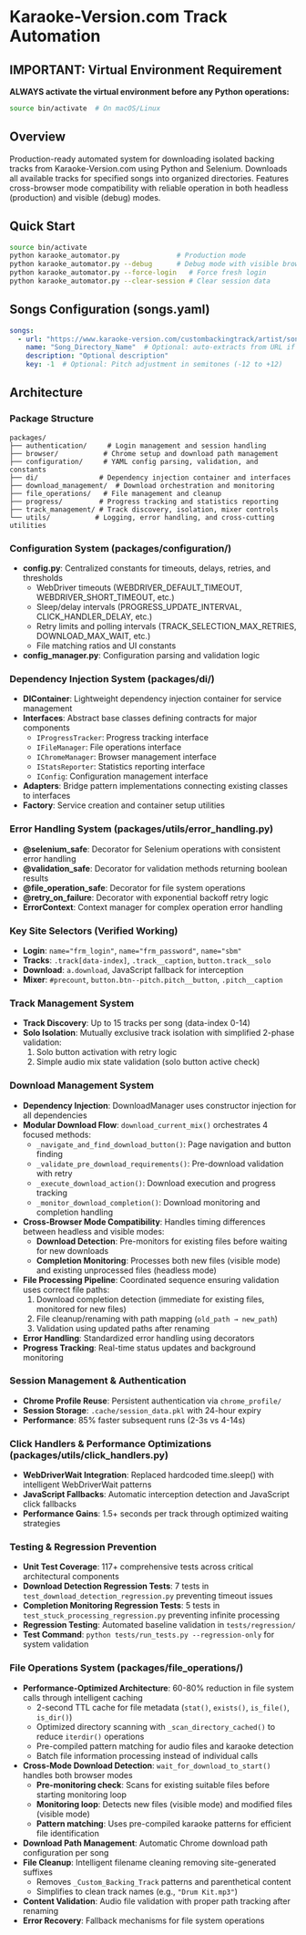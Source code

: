 # Karaoke-Version.com Track Automation

## IMPORTANT: Virtual Environment Requirement
**ALWAYS activate the virtual environment before any Python operations:**
```bash
source bin/activate  # On macOS/Linux
```

## Overview
Production-ready automated system for downloading isolated backing tracks from Karaoke-Version.com using Python and Selenium. Downloads all available tracks for specified songs into organized directories. Features cross-browser mode compatibility with reliable operation in both headless (production) and visible (debug) modes.

## Quick Start
```bash
source bin/activate
python karaoke_automator.py              # Production mode
python karaoke_automator.py --debug      # Debug mode with visible browser
python karaoke_automator.py --force-login   # Force fresh login
python karaoke_automator.py --clear-session # Clear session data
```

## Songs Configuration (songs.yaml)
```yaml
songs:
  - url: "https://www.karaoke-version.com/custombackingtrack/artist/song.html"
    name: "Song_Directory_Name"  # Optional: auto-extracts from URL if omitted
    description: "Optional description"
    key: -1  # Optional: Pitch adjustment in semitones (-12 to +12)
```

## Architecture

### Package Structure
```
packages/
├── authentication/     # Login management and session handling
├── browser/           # Chrome setup and download path management
├── configuration/     # YAML config parsing, validation, and constants
├── di/               # Dependency injection container and interfaces
├── download_management/  # Download orchestration and monitoring
├── file_operations/   # File management and cleanup
├── progress/         # Progress tracking and statistics reporting
├── track_management/ # Track discovery, isolation, mixer controls
└── utils/           # Logging, error handling, and cross-cutting utilities
```

### Configuration System (packages/configuration/)
- **config.py**: Centralized constants for timeouts, delays, retries, and thresholds
  - WebDriver timeouts (WEBDRIVER_DEFAULT_TIMEOUT, WEBDRIVER_SHORT_TIMEOUT, etc.)
  - Sleep/delay intervals (PROGRESS_UPDATE_INTERVAL, CLICK_HANDLER_DELAY, etc.)
  - Retry limits and polling intervals (TRACK_SELECTION_MAX_RETRIES, DOWNLOAD_MAX_WAIT, etc.)
  - File matching ratios and UI constants
- **config_manager.py**: Configuration parsing and validation logic

### Dependency Injection System (packages/di/)
- **DIContainer**: Lightweight dependency injection container for service management
- **Interfaces**: Abstract base classes defining contracts for major components
  - `IProgressTracker`: Progress tracking interface
  - `IFileManager`: File operations interface  
  - `IChromeManager`: Browser management interface
  - `IStatsReporter`: Statistics reporting interface
  - `IConfig`: Configuration management interface
- **Adapters**: Bridge pattern implementations connecting existing classes to interfaces
- **Factory**: Service creation and container setup utilities

### Error Handling System (packages/utils/error_handling.py)
- **@selenium_safe**: Decorator for Selenium operations with consistent error handling
- **@validation_safe**: Decorator for validation methods returning boolean results
- **@file_operation_safe**: Decorator for file system operations
- **@retry_on_failure**: Decorator with exponential backoff retry logic
- **ErrorContext**: Context manager for complex operation error handling

### Key Site Selectors (Verified Working)
- **Login**: `name="frm_login"`, `name="frm_password"`, `name="sbm"`
- **Tracks**: `.track[data-index]`, `.track__caption`, `button.track__solo`
- **Download**: `a.download`, JavaScript fallback for interception
- **Mixer**: `#precount`, `button.btn--pitch.pitch__button`, `.pitch__caption`

### Track Management System
- **Track Discovery**: Up to 15 tracks per song (data-index 0-14)
- **Solo Isolation**: Mutually exclusive track isolation with simplified 2-phase validation:
  1. Solo button activation with retry logic
  2. Simple audio mix state validation (solo button active check)

### Download Management System
- **Dependency Injection**: DownloadManager uses constructor injection for all dependencies
- **Modular Download Flow**: `download_current_mix()` orchestrates 4 focused methods:
  - `_navigate_and_find_download_button()`: Page navigation and button finding
  - `_validate_pre_download_requirements()`: Pre-download validation with retry
  - `_execute_download_action()`: Download execution and progress tracking
  - `_monitor_download_completion()`: Download monitoring and completion handling
- **Cross-Browser Mode Compatibility**: Handles timing differences between headless and visible modes:
  - **Download Detection**: Pre-monitors for existing files before waiting for new downloads
  - **Completion Monitoring**: Processes both new files (visible mode) and existing unprocessed files (headless mode)
- **File Processing Pipeline**: Coordinated sequence ensuring validation uses correct file paths:
  1. Download completion detection (immediate for existing files, monitored for new files)
  2. File cleanup/renaming with path mapping (`old_path → new_path`)
  3. Validation using updated paths after renaming
- **Error Handling**: Standardized error handling using decorators
- **Progress Tracking**: Real-time status updates and background monitoring

### Session Management & Authentication
- **Chrome Profile Reuse**: Persistent authentication via `chrome_profile/`
- **Session Storage**: `.cache/session_data.pkl` with 24-hour expiry
- **Performance**: 85% faster subsequent runs (2-3s vs 4-14s)

### Click Handlers & Performance Optimizations (packages/utils/click_handlers.py)
- **WebDriverWait Integration**: Replaced hardcoded time.sleep() with intelligent WebDriverWait patterns
- **JavaScript Fallbacks**: Automatic interception detection and JavaScript click fallbacks
- **Performance Gains**: 1.5+ seconds per track through optimized waiting strategies


### Testing & Regression Prevention
- **Unit Test Coverage**: 117+ comprehensive tests across critical architectural components
- **Download Detection Regression Tests**: 7 tests in `test_download_detection_regression.py` preventing timeout issues
- **Completion Monitoring Regression Tests**: 5 tests in `test_stuck_processing_regression.py` preventing infinite processing
- **Regression Testing**: Automated baseline validation in `tests/regression/`
- **Test Command**: `python tests/run_tests.py --regression-only` for system validation

### File Operations System (packages/file_operations/)
- **Performance-Optimized Architecture**: 60-80% reduction in file system calls through intelligent caching
  - 2-second TTL cache for file metadata (`stat()`, `exists()`, `is_file()`, `is_dir()`)
  - Optimized directory scanning with `_scan_directory_cached()` to reduce `iterdir()` operations
  - Pre-compiled pattern matching for audio files and karaoke detection
  - Batch file information processing instead of individual calls
- **Cross-Mode Download Detection**: `wait_for_download_to_start()` handles both browser modes
  - **Pre-monitoring check**: Scans for existing suitable files before starting monitoring loop
  - **Monitoring loop**: Detects new files (visible mode) and modified files (visible mode)
  - **Pattern matching**: Uses pre-compiled karaoke patterns for efficient file identification
- **Download Path Management**: Automatic Chrome download path configuration per song
- **File Cleanup**: Intelligent filename cleaning removing site-generated suffixes
  - Removes `_Custom_Backing_Track` patterns and parenthetical content
  - Simplifies to clean track names (e.g., `"Drum Kit.mp3"`)
- **Content Validation**: Audio file validation with proper path tracking after renaming
- **Error Recovery**: Fallback mechanisms for file system operations
